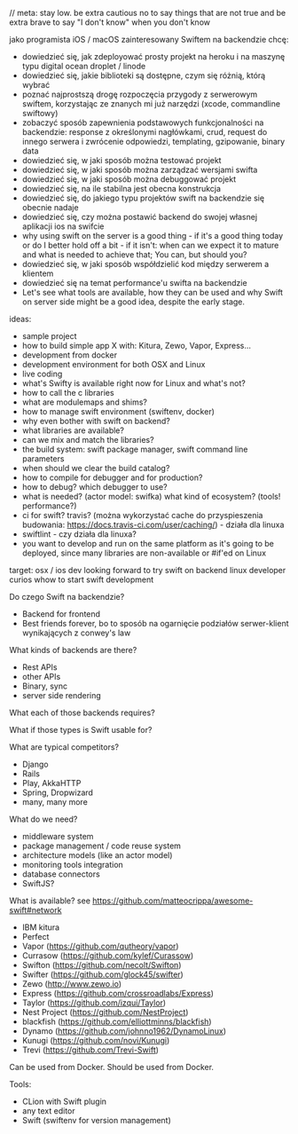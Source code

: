 // meta: stay low. be extra cautious no to say things that are not true and be extra brave to say "I don't know" when you don't know

jako programista iOS / macOS zainteresowany Swiftem na backendzie chcę:
* dowiedzieć się, jak zdeployować prosty projekt na heroku i na maszynę typu digital ocean droplet / linode
* dowiedzieć się, jakie biblioteki są dostępne, czym się różnią, którą wybrać
* poznać najprostszą drogę rozpoczęcia przygody z serwerowym swiftem, korzystając ze znanych mi już narzędzi (xcode, commandline swiftowy)
* zobaczyć sposób zapewnienia podstawowych funkcjonalności na backendzie: response z określonymi nagłówkami, crud, request do innego serwera i zwrócenie odpowiedzi, templating, gzipowanie, binary data
* dowiedzieć się, w jaki sposób można testować projekt
* dowiedzieć się, w jaki sposób można zarządzać wersjami swifta
* dowiedzieć się, w jaki sposób można debuggować projekt
* dowiedzieć się, na ile stabilna jest obecna konstrukcja
* dowiedzieć się, do jakiego typu projektów swift na backendzie się obecnie nadaje
* dowiedzieć się, czy można postawić backend do swojej własnej aplikacji ios na swifcie
* why using swift on the server is a good thing - if it's a good thing today or do I better hold off a bit - if it isn't: when can we expect it to mature and what is needed to achieve that; You can, but should you?
* dowiedzieć się, w jaki sposób współdzielić kod między serwerem a klientem
* dowiedzieć się na temat performance'u swifta na backendzie
* Let's see what tools are available, how they can be used and why Swift on server side might be a good idea, despite the early stage.

ideas:
* sample project
* how to build simple app X with: Kitura, Zewo, Vapor, Express...
* development from docker
* development environment for both OSX and Linux
* live coding
* what's Swifty is available right now for Linux and what's not?
* how to call the c libraries
* what are modulemaps and shims?
* how to manage swift environment (swiftenv, docker)
* why even bother with swift on backend?
* what libraries are available?
* can we mix and match the libraries?
* the build system: swift package manager, swift command line parameters
* when should we clear the build catalog?
* how to compile for debugger and for production?
* how to debug? which debugger to use?
* what is needed? (actor model: swifka) what kind of ecosystem? (tools! performance?)
* ci for swift? travis? (można wykorzystać cache do przyspieszenia budowania: https://docs.travis-ci.com/user/caching/) - działa dla linuxa
* swiftlint - czy działa dla linuxa?
* you want to develop and run on the same platform as it's going to be deployed, since many libraries are non-available or #if'ed on Linux

target:
osx / ios dev looking forward to try swift on backend
linux developer curios whow to start swift development



Do czego Swift na backendzie? 
* Backend for frontend 
* Best friends forever, bo to sposób na ogarnięcie podziałów serwer-klient wynikających z conwey's law 

What kinds of backends are there? 
* Rest APIs 
* other APIs 
* Binary, sync 
* server side rendering 

What each of those backends requires? 

What if those types is Swift usable for? 

What are typical competitors? 
* Django 
* Rails 
* Play, AkkaHTTP 
* Spring, Dropwizard 
* many, many more 

What do we need? 
* middleware system 
* package management / code reuse system 
* architecture models (like an actor model) 
* monitoring tools integration 
* database connectors 
* SwiftJS? 

What is available?
see https://github.com/matteocrippa/awesome-swift#network
* IBM kitura 
* Perfect 
* Vapor (https://github.com/qutheory/vapor)
* Currasow (https://github.com/kylef/Curassow) 
* Swifton (https://github.com/necolt/Swifton)
* Swifter (https://github.com/glock45/swifter) 
* Zewo (http://www.zewo.io)
* Express (https://github.com/crossroadlabs/Express)
* Taylor (https://github.com/izqui/Taylor) 
* Nest Project (https://github.com/NestProject) 
* blackfish (https://github.com/elliottminns/blackfish)
* Dynamo (https://github.com/johnno1962/DynamoLinux)
* Kunugi (https://github.com/novi/Kunugi)
* Trevi (https://github.com/Trevi-Swift)

Can be used from Docker. Should be used from Docker.

Tools: 
* CLion with Swift plugin
* any text editor
* Swift (swiftenv for version management)


